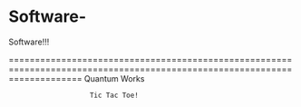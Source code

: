 Software-
=========

Software!!!










==========================================================================================================================
                        Quantum Works
                        
                        Tic Tac Toe!
